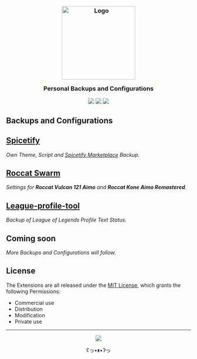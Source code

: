 <h3 align="center">
	<a href="https://github.com/NeverRestDev"><img src="https://avatars.githubusercontent.com/u/148334528?s=400" width="200" alt="Logo"/><br/></a>
    <img src="data:image/png;base64,iVBORw0KGgoAAAANSUhEUgAAAAEAAAAeCAYAAADtlXTHAAAAEElEQVR42mP8/5+hnnGwEQAPCErFdht2SwAAAABJRU5ErkJggg==" height="30"/>
	    Personal Backups and Configurations
    <img src="data:image/png;base64,iVBORw0KGgoAAAANSUhEUgAAAAEAAAAeCAYAAADtlXTHAAAAEElEQVR42mP8/5+hnnGwEQAPCErFdht2SwAAAABJRU5ErkJggg==" height="30"/>
</h3>

<p align="center">
    <a href="https://github.com/fl3xm3ist3r/backups/stargazers"><img src="https://img.shields.io/github/stars/fl3xm3ist3r/backups?colorA=363a4f&colorB=ffd88f&style=for-the-badge"/></a>
    <a href="https://github.com/fl3xm3ist3r/backups/issues"><img src="https://img.shields.io/github/issues/fl3xm3ist3r/backups?colorA=363a4f&colorB=b2aaff&style=for-the-badge"/></a>
    <a href="https://github.com/fl3xm3ist3r/backups/contributors"><img src="https://img.shields.io/github/contributors/fl3xm3ist3r/backups?colorA=363a4f&colorB=c5ffb1&style=for-the-badge"/></a>
</p>

## Backups and Configurations

## [Spicetify](https://github.com/fl3xm3ist3r/backups/blob/master/spicetify/README.md)

_Own Theme, Script and [Spicetify Marketplace](https://github.com/spicetify/spicetify-marketplace) Backup._

## [Roccat Swarm](https://github.com/fl3xm3ist3r/backups/blob/master/roccatSwarm/README.md)

_Settings for **Roccat Vulcan 121 Aimo** and **Roccat Kone Aimo Remastered**._

## [League-profile-tool](https://github.com/fl3xm3ist3r/backups/blob/master/leagueProfileTool/README.md)

_Backup of League of Legends Profile Text Status._

## Coming soon

_More Backups and Configurations will follow._

## License

The Extensions are all released under the [MIT License](https://github.com/fl3xm3ist3r/backups/blob/master/LICENSE), which grants the following Permissions:

- Commercial use
- Distribution
- Modification
- Private use

<hr>
<p align="center"><a href="https://github.com/fl3xm3ist3r/backups/blob/master/LICENSE"><img src="https://img.shields.io/static/v1.svg?label=License&message=MIT&colorA=363a4f&colorB=b2aaff&style=for-the-badge"/></a></p>

<p align="center">ʕ⁠っ⁠•⁠ᴥ⁠•⁠ʔ⁠っ</p>
